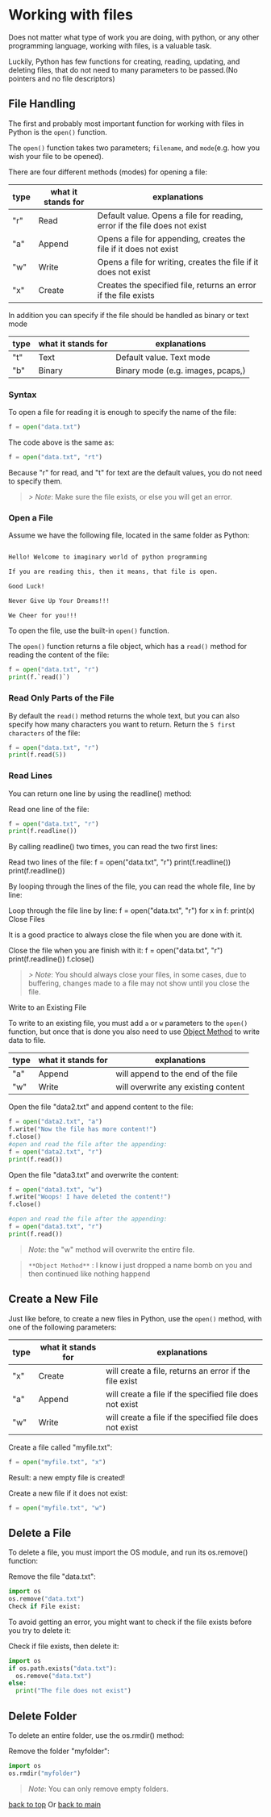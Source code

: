 # Working with files

Does not matter what type of  work you are doing, with python, or any other programming language, working with files, is a valuable task.

Luckily, Python has few functions for creating, reading, updating, and deleting files, that do not need to many parameters to be passed.(No pointers and no file descriptors)

## File Handling

The first and probably most important function for working with files in Python is the `open()` function.

The `open()` function takes two parameters; `filename`, and `mode`(e.g. how you wish your file to be opened).

There are four different methods (modes) for opening a file:

type | what it stands for | explanations
--- |  ----------------- | --------------------
"r" | Read | Default value. Opens a file for reading, error if the file does not exist
"a" | Append | Opens a file for appending, creates the file if it does not exist
"w" | Write |Opens a file for writing, creates the file if it does not exist
"x" | Create | Creates the specified file, returns an error if the file exists


In addition you can specify if the file should be handled as binary or text mode

type | what it stands for | explanations
--- |  ----------------- | --------------------
"t" | Text | Default value. Text mode
"b" | Binary | Binary mode (e.g. images, pcaps,)

### Syntax

To open a file for reading it is enough to specify the name of the file:

```py
f = open("data.txt")
```
The code above is the same as:
```py
f = open("data.txt", "rt")
```
Because "r" for read, and "t" for text are the default values, you do not need to specify them.

> *_> *_Note_*_*: Make sure the file exists, or else you will get an error.


### Open a File

Assume we have the following file, located in the same folder as Python:

```txt

Hello! Welcome to imaginary world of python programming

If you are reading this, then it means, that file is open.

Good Luck!

Never Give Up Your Dreams!!!

We Cheer for you!!!
```
To open the file, use the built-in `open()` function.

The `open()` function returns a file object, which has a `read()` method for reading the content of the file:

```py
f = open("data.txt", "r")
print(f.`read()`)
```
### Read Only Parts of the File

By default the `read()` method returns the whole text, but you can also specify how many characters you want to return.
Return the `5 first characters` of the file:
```py
f = open("data.txt", "r")
print(f.read(5))
```
### Read Lines

You can return one line by using the readline() method:


Read one line of the file:
```py
f = open("data.txt", "r")
print(f.readline())
```
By calling readline() two times, you can read the two first lines:


Read two lines of the file:
f = open("data.txt", "r")
print(f.readline())
print(f.readline())

By looping through the lines of the file, you can read the whole file, line by line:


Loop through the file line by line:
f = open("data.txt", "r")
for x in f:
  print(x)
Close Files

It is a good practice to always close the file when you are done with it.


Close the file when you are finish with it:
f = open("data.txt", "r")
print(f.readline())
f.close()

> *_> *_Note_*_*: You should always close your files, in some cases, due to buffering, changes made to a file may not show until you close the file.


Write to an Existing File

To write to an existing file, you must add `a` or `w` parameters to the `open()` function, but once that is done  you also need to use [Object Method](object) to write data to file. 

type | what it stands for | explanations
--- |  ----------------- | --------------------
"a" | Append | will append to the end of the file
"w" | Write |will overwrite any existing content


Open the file "data2.txt" and append content to the file:
```py
f = open("data2.txt", "a")
f.write("Now the file has more content!")
f.close()
#open and read the file after the appending:
f = open("data2.txt", "r")
print(f.read())
```

Open the file "data3.txt" and overwrite the content:
```py
f = open("data3.txt", "w")
f.write("Woops! I have deleted the content!")
f.close()

#open and read the file after the appending:
f = open("data3.txt", "r")
print(f.read())
```
> *_Note_*: the "w" method will overwrite the entire file.

> `**Object Method**` : I know i just dropped a name bomb on you and then continued like nothing happend


## Create a New File

Just like before, to create a new files in Python, use the `open()` method, with one of the following parameters:


type | what it stands for | explanations
--- |  ----------------- | --------------------
"x" | Create | will create a file, returns an error if the file exist
"a" | Append | will create a file if the specified file does not exist
"w" | Write  | will create a file if the specified file does not exist


Create a file called "myfile.txt":
```py
f = open("myfile.txt", "x")
```
Result: a new empty file is created!


Create a new file if it does not exist:
```py
f = open("myfile.txt", "w")
```
## Delete a File

To delete a file, you must import the OS module, and run its os.remove() function:


Remove the file "data.txt":
```py
import os
os.remove("data.txt")
Check if File exist:
```
To avoid getting an error, you might want to check if the file exists before you try to delete it:


Check if file exists, then delete it:
```py
import os
if os.path.exists("data.txt"):
  os.remove("data.txt")
else:
  print("The file does not exist")
```

## Delete Folder

To delete an entire folder, use the os.rmdir() method:

Remove the folder "myfolder":
```py
import os
os.rmdir("myfolder")
```
> *_Note_*: You can only remove empty folders.


[back to top](#working-with-files)
Or
[back to main](../README.md)